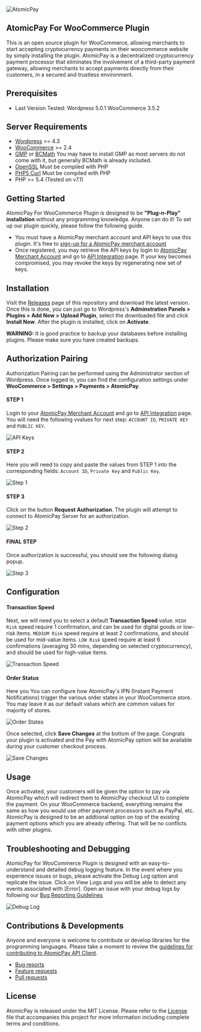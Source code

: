 ![AtomicPay](https://github.com/atomicpay/woocommerce-plugin/blob/master/templates/images/atomicpay-plugin-header.png)
## AtomicPay For WooCommerce Plugin
This is an open source plugin for WooCommerce, allowing merchants to start accepting cryptocurrency payments on their woocommerce website by simply installing the plugin. AtomicPay is a decentralized cryptocurrency payment processor that eliminates the involvement of a third-party payment gateway, allowing merchants to accept payments directly from their customers, in a secured and trustless environment.

## Prerequisites
* Last Version Tested: Wordpress 5.0.1 WooCommerce 3.5.2

## Server Requirements

* [Wordpress](https://wordpress.org/about/requirements/) >= 4.3
* [WooCommerce](http://docs.woothemes.com/document/server-requirements/) >= 2.4
* [GMP](http://php.net/manual/en/book.gmp.php) or [BCMath](http://php.net/manual/en/book.bc.php) You may have to install GMP as most servers do not come with it, but generally BCMath is already included.
* [OpenSSL](http://us2.php.net/openssl) Must be compiled with PHP
* [PHP5 Curl](http://php.net/manual/en/curl.installation.php) Must be compiled with PHP
* PHP >= 5.4 (Tested on v7.1)

## Getting Started
AtomicPay For WooCommerce Plugin is designed to be **"Plug-n-Play" installation** without any programming knowledge. Anyone can do it! To set up our plugin quickly, please follow the following guide.

- You must have a AtomicPay merchant account and API keys to use this plugin. It's free to [sign-up for a AtomicPay merchant account](https://atomicpay.io/beta-registration)
- Once registered, you may retrieve the API keys by login to [AtomicPay Merchant Account](https://merchant.atomicpay.io/login) and go to [API Integration](https://merchant.atomicpay.io/apiIntegration) page. If your key becomes compromised, you may revoke the keys by regenerating new set of keys.

## Installation
Visit the [Releases](https://github.com/atomicpay/woocommerce-plugin/releases) page of this repository and download the latest version. Once this is done, you can just go to Wordpress's **Adminstration Panels > Plugins > Add New > Upload Plugin**, select the downloaded file and click **Install Now**. After the plugin is installed, click on **Activate**.

**WARNING:** It is good practice to backup your databases before installing plugins. Please make sure you have created backups.

## Authorization Pairing
Authorization Pairing can be performed using the Administrator section of Wordpress.
Once logged in, you can find the configuration settings under **WooCommerce > Settings > Payments > AtomicPay**.

#### STEP 1
Login to your [AtomicPay Merchant Account](https://merchant.atomicpay.io/login) and go to [API Integration](https://merchant.atomicpay.io/apiIntegration) page. You will need the following vvalues for next step: `ACCOUNT ID`, `PRIVATE KEY` and `PUBLIC KEY`.

![API Keys](https://github.com/atomicpay/woocommerce-plugin/blob/master/templates/images/getting-keys.png)

#### STEP 2
Here you will need to copy and paste the values from STEP 1 into the corresponding fields: `Account ID`, `Private Key` and `Public Key`.

![Step 1](https://github.com/atomicpay/woocommerce-plugin/blob/master/templates/images/step-1.png)

#### STEP 3
Click on the button **Request Authorization**. The plugin will attempt to connect to AtomicPay Server for an authorization.

![Step 2](https://github.com/atomicpay/woocommerce-plugin/blob/master/templates/images/step-2.png)

#### FINAL STEP
Once authorization is successful, you should see the following dialog popup.

![Step 3](https://github.com/atomicpay/woocommerce-plugin/blob/master/templates/images/step-3.png)

## Configuration
#### Transaction Speed
Next, we will need you to select a default **Transaction Speed** value. `HIGH Risk` speed require 1 confirmation, and can be used for digital goods or low-risk items. `MEDIUM Risk` speed require at least 2 confirmations, and should be used for mid-value items. `LOW Risk` speed require at least 6 confirmations (averaging 30 mins, depending on selected cryptocurrency), and should be used for high-value items.

![Transaction Speed](https://github.com/atomicpay/woocommerce-plugin/blob/master/templates/images/step-4.png)

#### Order Status
Here you You can configure how AtomicPay's IPN (Instant Payment Notifications) trigger the various order states in your WooCommerce store. You may leave it as our default values which are common values for majority of stores.

![Order States](https://github.com/atomicpay/woocommerce-plugin/blob/master/templates/images/step-6.png)

Once selected, click **Save Changes** at the bottom of the page. Congrats your plugin is activated and the Pay with AtomicPay option will be available during your customer checkout process.

![Save Changes](https://github.com/atomicpay/woocommerce-plugin/blob/master/templates/images/step-5.png)

## Usage
Once activated, your customers will be given the option to pay via AtomicPay which will redirect them to AtomicPay checkout UI to complete the payment. On your WooCommerce backend, everything remains the same as how you would use other payment processors such as PayPal, etc. AtomicPay is designed to be an addtional option on top of the existing payment options which you are already offering. That will be no conflicts with other plugins.

## Troubleshooting and Debugging
AtomicPay for WooCommerce Plugin is designed with an easy-to-understand and detailed debug logging feature. In the event where you experience issues or bugs, please activate the Debug Log option and replicate the issue. Click on View Logs and you will be able to detect any events associated with [Error]. Open an issue with your debug logs by following our [Bug Reporting Guidelines](CONTRIBUTING.md#bugs)

![Debug Log](https://github.com/atomicpay/woocommerce-plugin/blob/master/templates/images/step-7.png)

## Contributions & Developments
Anyone and everyone is welcome to contribute or develop libraries for the programming languages. Please take a moment to review the [guidelines for contributing to AtomicPay API Client](https://github.com/atomicpay/RESTful-API-client/blob/master/CONTRIBUTING.md).

- [Bug reports](CONTRIBUTING.md#bugs)
- [Feature requests](CONTRIBUTING.md#features)
- [Pull requests](CONTRIBUTING.md#pull-requests)

## License
AtomicPay is released under the MIT License. Please refer to the [License](https://github.com/atomicpay/RESTful-API-client/blob/master/LICENSE) file that accompanies this project for more information including complete terms and conditions.
